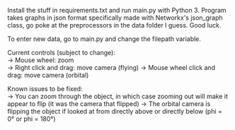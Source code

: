 Install the stuff in requirements.txt and run main.py with Python 3. Program takes graphs in json format specifically made with Networkx's json_graph class, go poke at the preprocessors in the data folder I guess. Good luck.

To enter new data, go to main.py and change the filepath variable.

Current controls (subject to change):  
-> Mouse wheel: zoom  
-> Right click and drag: move camera (flying)
-> Mouse wheel click and drag: move camera (orbital)  

Known issues to be fixed:  
-> You can zoom through the object, in which case zooming out will make it appear to flip (it was the camera that flipped)
-> The orbital camera is flipping the object if looked at from directly above or directly below (phi = 0° or phi = 180°)